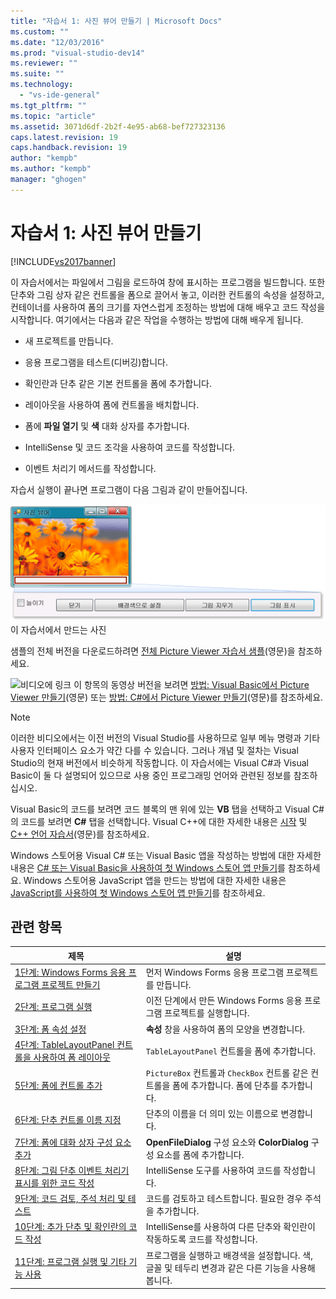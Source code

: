 ```yaml
---
title: "자습서 1: 사진 뷰어 만들기 | Microsoft Docs"
ms.custom: ""
ms.date: "12/03/2016"
ms.prod: "visual-studio-dev14"
ms.reviewer: ""
ms.suite: ""
ms.technology: 
  - "vs-ide-general"
ms.tgt_pltfrm: ""
ms.topic: "article"
ms.assetid: 3071d6df-2b2f-4e95-ab68-bef727323136
caps.latest.revision: 19
caps.handback.revision: 19
author: "kempb"
ms.author: "kempb"
manager: "ghogen"
---
```

# 자습서 1: 사진 뷰어 만들기
[!INCLUDE[vs2017banner](../code-quality/includes/vs2017banner.md)]

이 자습서에서는 파일에서 그림을 로드하여 창에 표시하는 프로그램을 빌드합니다.  또한 단추와 그림 상자 같은 컨트롤을 폼으로 끌어서 놓고, 이러한 컨트롤의 속성을 설정하고, 컨테이너를 사용하여 폼의 크기를 자연스럽게 조정하는 방법에 대해 배우고  코드 작성을 시작합니다.  여기에서는 다음과 같은 작업을 수행하는 방법에 대해 배우게 됩니다.  
  
-   새 프로젝트를 만듭니다.  
  
-   응용 프로그램을 테스트\(디버깅\)합니다.  
  
-   확인란과 단추 같은 기본 컨트롤을 폼에 추가합니다.  
  
-   레이아웃을 사용하여 폼에 컨트롤을 배치합니다.  
  
-   폼에 **파일 열기** 및 **색** 대화 상자를 추가합니다.  
  
-   IntelliSense 및 코드 조각을 사용하여 코드를 작성합니다.  
  
-   이벤트 처리기 메서드를 작성합니다.  
  
 자습서 실행이 끝나면 프로그램이 다음 그림과 같이 만들어집니다.  
  
 ![이 자습서에서 만드는 사진](../ide/media/express_pictureviewerdone.png "Express\_PictureViewerDone")  
이 자습서에서 만드는 사진  
  
 샘플의 전체 버전을 다운로드하려면 [전체 Picture Viewer 자습서 샘플](http://code.msdn.microsoft.com/Complete-Picture-Viewer-7d91d3a8)\(영문\)을 참조하세요.  
  
 ![비디오에 링크](../data-tools/media/playvideo.png "PlayVideo") 이 항목의 동영상 버전을 보려면 [방법: Visual Basic에서 Picture Viewer 만들기](http://go.microsoft.com/fwlink/?LinkId=205207)\(영문\) 또는 [방법: C\#에서 Picture Viewer 만들기](http://go.microsoft.com/fwlink/?LinkId=205198)\(영문\)를 참조하세요.  
  
> [!NOTE]
>  이러한 비디오에서는 이전 버전의 Visual Studio를 사용하므로 일부 메뉴 명령과 기타 사용자 인터페이스 요소가 약간 다를 수 있습니다.  그러나 개념 및 절차는 Visual Studio의 현재 버전에서 비슷하게 작동합니다.  이 자습서에는 Visual C\#과 Visual Basic이 둘 다 설명되어 있으므로 사용 중인 프로그래밍 언어와 관련된 정보를 참조하십시오.  
>   
>  Visual Basic의 코드를 보려면 코드 블록의 맨 위에 있는 **VB** 탭을 선택하고 Visual C\#의 코드를 보려면 **C\#** 탭을 선택합니다.  Visual C\+\+에 대한 자세한 내용은 [시작](../misc/getting-started-with-visual-cpp-in-visual-studio-2015.md) 및 [C\+\+ 언어 자습서](http://www.cplusplus.com/doc/tutorial/)\(영문\)를 참조하세요.  
>   
>  Windows 스토어용 Visual C\# 또는 Visual Basic 앱을 작성하는 방법에 대한 자세한 내용은 [C\# 또는 Visual Basic을 사용하여 첫 Windows 스토어 앱 만들기](http://msdn.microsoft.com/library/windows/apps/hh974581.aspx)를 참조하세요.  Windows 스토어용 JavaScript 앱을 만드는 방법에 대한 자세한 내용은 [JavaScript를 사용하여 첫 Windows 스토어 앱 만들기](http://msdn.microsoft.com/library/windows/apps/br211385.aspx)를 참조하세요.  
  
## 관련 항목  
  
|제목|설명|  
|--------|--------|  
|[1단계: Windows Forms 응용 프로그램 프로젝트 만들기](../ide/step-1-create-a-windows-forms-application-project.md)|먼저 Windows Forms 응용 프로그램 프로젝트를 만듭니다.|  
|[2단계: 프로그램 실행](../ide/step-2-run-your-program.md)|이전 단계에서 만든 Windows Forms 응용 프로그램 프로젝트를 실행합니다.|  
|[3단계: 폼 속성 설정](../ide/step-3-set-your-form-properties.md)|**속성** 창을 사용하여 폼의 모양을 변경합니다.|  
|[4단계: TableLayoutPanel 컨트롤을 사용하여 폼 레이아웃](../ide/step-4-lay-out-your-form-with-a-tablelayoutpanel-control.md)|`TableLayoutPanel` 컨트롤을 폼에 추가합니다.|  
|[5단계: 폼에 컨트롤 추가](../ide/step-5-add-controls-to-your-form.md)|`PictureBox` 컨트롤과 `CheckBox` 컨트롤 같은 컨트롤을 폼에 추가합니다.  폼에 단추를 추가합니다.|  
|[6단계: 단추 컨트롤 이름 지정](../ide/step-6-name-your-button-controls.md)|단추의 이름을 더 의미 있는 이름으로 변경합니다.|  
|[7단계: 폼에 대화 상자 구성 요소 추가](../ide/step-7-add-dialog-components-to-your-form.md)|**OpenFileDialog** 구성 요소와 **ColorDialog** 구성 요소를 폼에 추가합니다.|  
|[8단계: 그림 단추 이벤트 처리기 표시를 위한 코드 작성](../ide/step-8-write-code-for-the-show-a-picture-button-event-handler.md)|IntelliSense 도구를 사용하여 코드를 작성합니다.|  
|[9단계: 코드 검토, 주석 처리 및 테스트](../ide/step-9-review-comment-and-test-your-code.md)|코드를 검토하고 테스트합니다.  필요한 경우 주석을 추가합니다.|  
|[10단계: 추가 단추 및 확인란의 코드 작성](../ide/step-10-write-code-for-additional-buttons-and-a-check-box.md)|IntelliSense를 사용하여 다른 단추와 확인란이 작동하도록 코드를 작성합니다.|  
|[11단계: 프로그램 실행 및 기타 기능 사용](../ide/step-11-run-your-program-and-try-other-features.md)|프로그램을 실행하고 배경색을 설정합니다.  색, 글꼴 및 테두리 변경과 같은 다른 기능을 사용해 봅니다.|